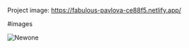 Project image: https://fabulous-pavlova-ce88f5.netlify.app/


#images



![Newone](https://github.com/J4jatin/fb-backend/assets/117545430/7f9d5584-f667-459a-8f76-e070351d8e16)

